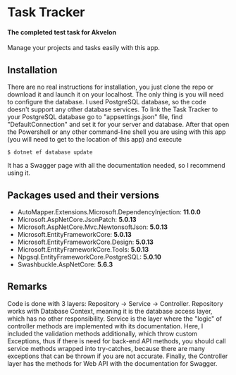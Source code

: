 # Task Tracker

#### The completed test task for Akvelon

Manage your projects and tasks easily with this app.

## Installation

There are no real instructions for installation, you just clone the repo or download it and launch it on your localhost. The only thing is you will need to configure the database. I used PostgreSQL database, so the code doesn't support any other database services. To link the Task Tracker to your PostgreSQL database go to "appsettings.json" file, find "DefaultConnection" and set it for your server and database. After that open the Powershell or any other command-line shell you are using with this app (you will need to get to the location of this app) and execute
```console
$ dotnet ef database update
```
It has a Swagger page with all the documentation needed, so I recommend using it.

## Packages used and their versions 

* AutoMapper.Extensions.Microsoft.DependencyInjection: **11.0.0**
* Microsoft.AspNetCore.JsonPatch: **5.0.13**
* Microsoft.AspNetCore.Mvc.NewtonsoftJson: **5.0.13**
* Microsoft.EntityFrameworkCore: **5.0.13**
* Microsoft.EntityFrameworkCore.Design: **5.0.13**
* Microsoft.EntityFrameworkCore.Tools: **5.0.13**
* Npgsql.EntityFrameworkCore.PostgreSQL: **5.0.10**
* Swashbuckle.AspNetCore: **5.6.3**

## Remarks

Code is done with 3 layers: Repository -> Service -> Controller. Repository works with Database Context, meaning it is the database access layer, which has no other responsibility. Service is the layer where the "logic" of controller methods are implemented with its documentation. Here, I included the validation methods additionally, which throw custom Exceptions, thus if there is need for back-end API methods, you should call service methods wrapped into try-catches, because there are many exceptions that can be thrown if you are not accurate. Finally, the Controller layer has the methods for Web API with the documentation for Swagger.
